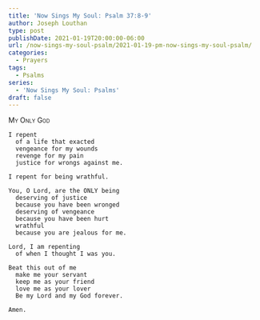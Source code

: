 ```yaml
---
title: 'Now Sings My Soul: Psalm 37:8-9'
author: Joseph Louthan
type: post
publishDate: 2021-01-19T20:00:00-06:00
url: /now-sings-my-soul-psalm/2021-01-19-pm-now-sings-my-soul-psalm/
categories:
  - Prayers
tags:
  - Psalms
series:
  - 'Now Sings My Soul: Psalms'
draft: false
---
```

<div style="font-variant: small-caps;">
My Only God
</div>

    I repent
      of a life that exacted
      vengeance for my wounds
      revenge for my pain
      justice for wrongs against me.

    I repent for being wrathful.

    You, O Lord, are the ONLY being
      deserving of justice
      because you have been wronged
      deserving of vengeance
      because you have been hurt
      wrathful
      because you are jealous for me.

    Lord, I am repenting
      of when I thought I was you.

    Beat this out of me
      make me your servant
      keep me as your friend
      love me as your lover
      Be my Lord and my God forever.

    Amen.
